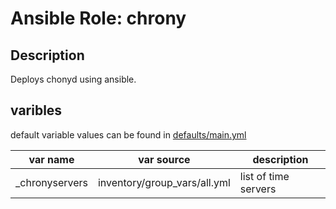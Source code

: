 # Ansible Role: chrony

## Description

Deploys chonyd using ansible.

## varibles

default variable values can be found in [defaults/main.yml](defaults/main.yml)

| var name                   | var source                      | description                                   |
|----------------------------|---------------------------------|-----------------------------------------------|
| _chronyservers             | inventory/group_vars/all.yml    | list of time servers                          |

